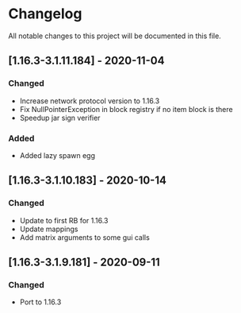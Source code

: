 # Changelog
All notable changes to this project will be documented in this file.

## [1.16.3-3.1.11.184] - 2020-11-04
### Changed
 - Increase network protocol version to 1.16.3
 - Fix NullPointerException in block registry if no item block is there
 - Speedup jar sign verifier
 
### Added
 - Added lazy spawn egg

## [1.16.3-3.1.10.183] - 2020-10-14
### Changed
 - Update to first RB for 1.16.3
 - Update mappings
 - Add matrix arguments to some gui calls

## [1.16.3-3.1.9.181] - 2020-09-11
### Changed
 - Port to 1.16.3